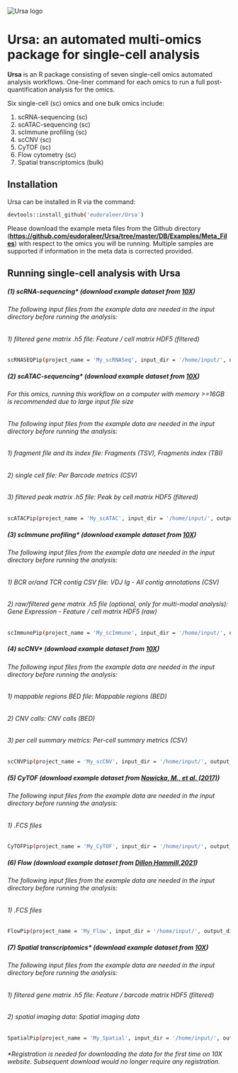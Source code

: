 ![Ursa logo](https://user-images.githubusercontent.com/5945741/165857896-912bfe07-f290-483c-bb96-d5ff21db1ab6.png)

# Ursa: an automated multi-omics package for single-cell analysis

__Ursa__ is an R package consisting of seven single-cell omics automated analysis workflows. One-liner command for each omics to run a full post-quantification analysis for the omics.

Six single-cell (sc) omics and one bulk omics include:

1. scRNA-sequencing (sc)
2. scATAC-sequencing (sc)
3. scImmune profiling (sc)
4. scCNV (sc)
5. CyTOF (sc)
6. Flow cytometry (sc)
7. Spatial transcriptomics (bulk)

## Installation

Ursa can be installed in R via the command:
```sh
devtools::install_github('eudoraleer/Ursa')
```
Please download the example meta files from the Github directory (__https://github.com/eudoraleer/Ursa/tree/master/DB/Examples/Meta_Files__) with respect to the omics you will be running. Multiple samples are supported if information in the meta data is corrected provided.

## Running single-cell analysis with Ursa
##### (1) scRNA-sequencing* (download example dataset from [__10X__](https://www.10xgenomics.com/resources/datasets/10k-human-pbmcs-3-v3-1-chromium-controller-3-1-high))
###### The following input files from the example data are needed in the input directory before running the analysis:
###### 1) filtered gene matrix .h5 file: Feature / cell matrix HDF5 (filtered)
```sh
scRNASEQPip(project_name = 'My_scRNASeq', input_dir = '/home/input/', output_dir = '/home/output/', pheno_file = ‘/home/input/meta.txt’)
```
##### (2) scATAC-sequencing* (download example dataset from [__10X__](https://www.10xgenomics.com/resources/datasets/10k-human-pbmcs-atac-v2-chromium-controller-2-standard))
###### For this omics, running this workflow on a computer with memory >=16GB is recommended due to large input file size
###### The following input files from the example data are needed in the input directory before running the analysis:
###### 1) fragment file and its index file: Fragments (TSV), Fragments index (TBI)
###### 2) single cell file: Per Barcode metrics (CSV)
###### 3) filtered peak matrix .h5 file: Peak by cell matrix HDF5 (filtered)

```sh
scATACPip(project_name = 'My_scATAC', input_dir = '/home/input/', output_dir = '/ home/output/', pheno_file = ‘/home/input/meta.txt’)
```
##### (3) scImmune profiling* (download example dataset from [__10X__](https://www.10xgenomics.com/resources/datasets/human-b-cells-from-a-healthy-donor-1-k-cells-2-standard-6-0-0))
###### The following input files from the example data are needed in the input directory before running the analysis:
###### 1) BCR or/and TCR contig CSV file: VDJ Ig - All contig annotations (CSV)
###### 2) raw/filtered gene matrix .h5 file (optional, only for multi-modal analysis): Gene Expression - Feature / cell matrix HDF5 (raw)
```sh
scImmunePip(project_name = 'My_scImmune', input_dir = '/home/input/', output_dir = '/home/output/', pheno_file = ‘/home/input/meta.txt’)
```
##### (4) scCNV* (download example dataset from [__10X__](https://www.10xgenomics.com/resources/datasets/breast-tissue-nuclei-section-a-2000-cells-1-standard-1-1-0))
###### The following input files from the example data are needed in the input directory before running the analysis:
###### 1) mappable regions BED file: Mappable regions (BED)
###### 2) CNV calls: CNV calls (BED)
###### 3) per cell summary metrics: Per-cell summary metrics (CSV)
```sh
scCNVPip(project_name = 'My_scCNV', input_dir = '/home/input/', output_dir = '/ home/output/', pheno_file = ‘/home/input/meta.txt’)
```
##### (5) CyTOF (download example dataset from [__Nowicka, M., et al. (2017)__](http://imlspenticton.uzh.ch/robinson_lab/cytofWorkflow/PBMC8_fcs_files.zip))
###### The following input files from the example data are needed in the input directory before running the analysis:
###### 1) .FCS files
```sh
CyTOFPip(project_name = 'My_CyTOF', input_dir = '/home/input/', output_dir = '/ home/output/', pheno_file = ‘/home/input/meta.txt’)
```
##### (6) Flow (download example dataset from [__Dillon Hammill,2021__](https://github.com/DillonHammill/CytoExploreRData/tree/master/inst/extdata/Activation))
###### The following input files from the example data are needed in the input directory before running the analysis:
###### 1) .FCS files
```sh
FlowPip(project_name = 'My_Flow', input_dir = '/home/input/', output_dir = '/home/ output/', pheno_file = ‘/home/input/meta.txt’)
```
##### (7) Spatial transcriptomics* (download example dataset from [__10X__](https://www.10xgenomics.com/resources/datasets/human-cervical-cancer-1-standard))
###### The following input files from the example data are needed in the input directory before running the analysis:
###### 1) filtered gene matrix .h5 file: Feature / barcode matrix HDF5 (filtered)
###### 2) spatial imaging data: Spatial imaging data
```sh
SpatialPip(project_name = 'My_Spatial', input_dir = '/home/input/', output_dir = '/ home/output/', pheno_file = ‘/home/input/meta.txt’)
```

###### *Registration is needed for downloading the data for the first time on 10X website. Subsequent download would no longer require any registration.
